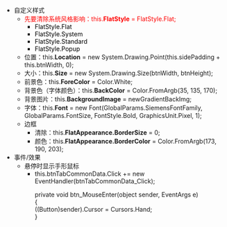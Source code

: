 <ul>
<li>自定义样式
<ul>
<li><span style="color: #ff0000;">先要清除系统风格影响：this.<strong>FlatStyle</strong> =&nbsp;FlatStyle.Flat;</span>
<ul>
<li><span style="color: #000000;">FlatStyle.Flat</span></li>
<li><span style="color: #000000;">FlatStyle.System</span></li>
<li><span style="color: #000000;">FlatStyle.Standard</span></li>
<li><span style="color: #000000;">FlatStyle.Popup</span></li>
</ul>
</li>
<li>位置：this.<strong>Location</strong> = new System.Drawing.Point(this.sidePadding + this.btnWidth, 0);</li>
<li>大小：this.<strong>Size</strong> = new System.Drawing.Size(btnWidth, btnHeight);</li>
<li>前景色：this.<strong>ForeColor</strong> = Color.White;</li>
<li>背景色（字体颜色）：this.<strong>BackColor</strong> = Color.FromArgb(35, 135, 170);</li>
<li>背景图片：this.<strong>BackgroundImage</strong> = newGradientBackImg;</li>
<li>字体：this.<strong>Font</strong> =&nbsp;new Font(GlobalParams.SiemensFontFamily, GlobalParams.FontSize, FontStyle.Bold, GraphicsUnit.Pixel, 1);</li>
<li>边框
<ul>
<li>清除：this.<strong>FlatAppearance.BorderSize</strong> = 0;</li>
<li>颜色：this.<strong>FlatAppearance.BorderColor</strong> = Color.FromArgb(173, 190, 203);</li>
</ul>
</li>
</ul>
</li>
<li>事件/效果
<ul>
<li>悬停时显示手形鼠标
<ul>
<li>this.btnTabCommonData.Click += new EventHandler(btnTabCommonData_Click);
<p> private void btn_MouseEnter(object sender, EventArgs e)<br />        {<br />            ((Button)sender).Cursor = Cursors.Hand;<br />        }</p>

　　</li>

</ul>

</li>

</ul>

</li>

</ul>